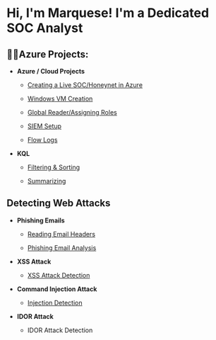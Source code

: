<h1>Hi, I'm Marquese! I'm a Dedicated SOC Analyst <br/></h1>

<h2>👨‍💻Azure Projects:</h2>

- <b>Azure / Cloud Projects</b>
  - [Creating a Live SOC/Honeynet in Azure](https://github.com/MarqueseMotley/Azure-SOC)
  
  - [Windows VM Creation](https://github.com/MarqueseMotley/Windows-vm)
 
  - [Global Reader/Assigning Roles
](https://github.com/MarqueseMotley/Global-Reader)

  - [SIEM Setup](https://github.com/MarqueseMotley/SIEM-Setup.git)

  - [Flow Logs](https://github.com/MarqueseMotley/Create-Flow-Logs.git)
- <b>KQL</b>

  - [Filtering & Sorting](https://github.com/MarqueseMotley/Summarizing?tab=readme-ov-file#summarizing)
  
  - [Summarizing](https://github.com/MarqueseMotley/Summarizing)

<h2>Detecting Web Attacks</h2>

- <b>Phishing Emails</b>

  - [Reading Email Headers](https://github.com/MarqueseMotley/reading-email-header)

  - [Phishing Email Analysis](https://github.com/MarqueseMotley/Phishing-Email-Analysis?tab=readme-ov-file#phishing-email-analysis)
 
- <b>XSS Attack</b>

  - [XSS Attack Detection](https://github.com/MarqueseMotley/XSS-Detection#xss-attack-detection)
 
- <b>Command Injection Attack</b>

  - [Injection Detection](https://github.com/MarqueseMotley/Command-Injection-Attack-Detection/blob/main/README.md#command-injection-attack-detection)
 
- <b>IDOR Attack</b>

  - IDOR Attack Detection

  

